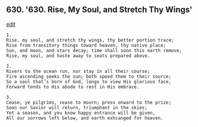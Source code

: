 
## 630.  '630. Rise, My Soul, and Stretch Thy Wings'
[edit](https://docs.google.com/document/d/1%2DVyxM9OOU9rcF3sU_vgc_dSwKcdReTNX/edit?mode=html)






    1.
    Rise, my soul, and stretch thy wings, thy better portion trace;
    Rise from transitory things toward heaven, thy native place;
    Sun, and moon, and stars decay; time shall soon this earth remove;
    Rise, my soul, and haste away to seats prepared above.

    2.
    Rivers to the ocean run, nor stay in all their course;
    Fire ascending seeks the sun; both speed them to their source;
    So a soul that’s born of God, longs to view His glorious face,
    Forward tends to His abode to rest in His embrace.

    3.
    Cease, ye pilgrims, cease to mourn; press onward to the prize;
    Soon our Savior will return, triumphant in the skies;
    Yet a season, and you know happy entrance will be given,
    All our sorrows left below, and earth exhcanged for heaven.

